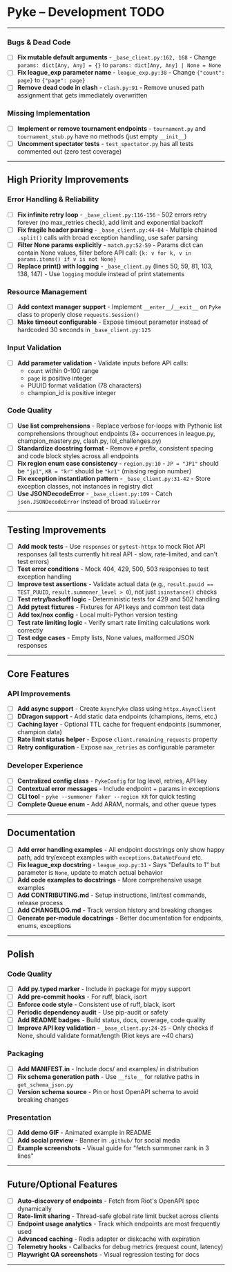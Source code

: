 # Pyke – Development TODO

---

### Bugs & Dead Code

- [ ] **Fix mutable default arguments** - `_base_client.py:162, 168` - Change `params: dict[Any, Any] = {}` to `params: dict[Any, Any] | None = None`
- [ ] **Fix league_exp parameter name** - `league_exp.py:38` - Change `{"count": page}` to `{"page": page}`
- [ ] **Remove dead code in clash** - `clash.py:91` - Remove unused path assignment that gets immediately overwritten

### Missing Implementation

- [ ] **Implement or remove tournament endpoints** - `tournament.py` and `tournament_stub.py` have no methods (just empty `__init__`)
- [ ] **Uncomment spectator tests** - `test_spectator.py` has all tests commented out (zero test coverage)

---

## High Priority Improvements

### Error Handling & Reliability

- [ ] **Fix infinite retry loop** - `_base_client.py:116-156` - 502 errors retry forever (no max_retries check), add limit and exponential backoff
- [ ] **Fix fragile header parsing** - `_base_client.py:44-84` - Multiple chained `.split()` calls with broad exception handling, use safer parsing
- [ ] **Filter None params explicitly** - `match.py:52-59` - Params dict can contain None values, filter before API call: `{k: v for k, v in params.items() if v is not None}`
- [ ] **Replace print() with logging** - `_base_client.py` (lines 50, 59, 81, 103, 138, 147) - Use `logging` module instead of print statements

### Resource Management

- [ ] **Add context manager support** - Implement `__enter__`/`__exit__` on `Pyke` class to properly close `requests.Session()`
- [ ] **Make timeout configurable** - Expose timeout parameter instead of hardcoded 30 seconds in `_base_client.py:125`

### Input Validation

- [ ] **Add parameter validation** - Validate inputs before API calls:
  - `count` within 0-100 range
  - `page` is positive integer
  - PUUID format validation (78 characters)
  - champion_id is positive integer

### Code Quality

- [ ] **Use list comprehensions** - Replace verbose for-loops with Pythonic list comprehensions throughout endpoints (8+ occurrences in league.py, champion_mastery.py, clash.py, lol_challenges.py)
- [ ] **Standardize docstring format** - Remove `#` prefix, consistent spacing and code block styles across all endpoints
- [ ] **Fix region enum case consistency** - `region.py:10` - `JP = "JP1"` should be `"jp1"`, `KR = "kr"` should be `"kr1"` (missing region number)
- [ ] **Fix exception instantiation pattern** - `_base_client.py:31-42` - Store exception classes, not instances in registry dict
- [ ] **Use JSONDecodeError** - `_base_client.py:109` - Catch `json.JSONDecodeError` instead of broad `ValueError`

---

## Testing Improvements

- [ ] **Add mock tests** - Use `responses` or `pytest-httpx` to mock Riot API responses (all tests currently hit real API - slow, rate-limited, and can't test errors)
- [ ] **Test error conditions** - Mock 404, 429, 500, 503 responses to test exception handling
- [ ] **Improve test assertions** - Validate actual data (e.g., `result.puuid == TEST_PUUID`, `result.summoner_level > 0`), not just `isinstance()` checks
- [ ] **Test retry/backoff logic** - Deterministic tests for 429 and 502 handling
- [ ] **Add pytest fixtures** - Fixtures for API keys and common test data
- [ ] **Add tox/nox config** - Local multi-Python version testing
- [ ] **Test rate limiting logic** - Verify smart rate limiting calculations work correctly
- [ ] **Test edge cases** - Empty lists, None values, malformed JSON responses

---

## Core Features

### API Improvements

- [ ] **Add async support** - Create `AsyncPyke` class using `httpx.AsyncClient`
- [ ] **DDragon support** - Add static data endpoints (champions, items, etc.)
- [ ] **Caching layer** - Optional TTL cache for frequent endpoints (summoner, champion data)
- [ ] **Rate limit status helper** - Expose `client.remaining_requests` property
- [ ] **Retry configuration** - Expose `max_retries` as configurable parameter

### Developer Experience

- [ ] **Centralized config class** - `PykeConfig` for log level, retries, API key
- [ ] **Contextual error messages** - Include endpoint + params in exceptions
- [ ] **CLI tool** - `pyke --summoner Faker --region KR` for quick testing
- [ ] **Complete Queue enum** - Add ARAM, normals, and other queue types

---

## Documentation

- [ ] **Add error handling examples** - All endpoint docstrings only show happy path, add try/except examples with `exceptions.DataNotFound` etc.
- [ ] **Fix league_exp docstring** - `league_exp.py:31` - Says "Defaults to 1" but parameter is `None`, update to match actual behavior
- [ ] **Add code examples to docstrings** - More comprehensive usage examples
- [ ] **Add CONTRIBUTING.md** - Setup instructions, lint/test commands, release process
- [ ] **Add CHANGELOG.md** - Track version history and breaking changes
- [ ] **Generate per-module docstrings** - Better documentation for endpoints, enums, exceptions

---

## Polish

### Code Quality

- [ ] **Add py.typed marker** - Include in package for mypy support
- [ ] **Add pre-commit hooks** - For ruff, black, isort
- [ ] **Enforce code style** - Consistent use of ruff, black, isort
- [ ] **Periodic dependency audit** - Use pip-audit or safety
- [ ] **Add README badges** - Build status, docs, coverage, code quality
- [ ] **Improve API key validation** - `_base_client.py:24-25` - Only checks if None, should validate format/length (Riot keys are ~40 chars)

### Packaging

- [ ] **Add MANIFEST.in** - Include docs/ and examples/ in distribution
- [ ] **Fix schema generation path** - Use `__file__` for relative paths in `get_schema_json.py`
- [ ] **Version schema source** - Pin or host OpenAPI schema to avoid breaking changes

### Presentation

- [ ] **Add demo GIF** - Animated example in README
- [ ] **Add social preview** - Banner in `.github/` for social media
- [ ] **Example screenshots** - Visual guide for "fetch summoner rank in 3 lines"

---

## Future/Optional Features

- [ ] **Auto-discovery of endpoints** - Fetch from Riot's OpenAPI spec dynamically
- [ ] **Rate-limit sharing** - Thread-safe global rate limit bucket across clients
- [ ] **Endpoint usage analytics** - Track which endpoints are most frequently used
- [ ] **Advanced caching** - Redis adapter or diskcache with expiration
- [ ] **Telemetry hooks** - Callbacks for debug metrics (request count, latency)
- [ ] **Playwright QA screenshots** - Visual regression testing for docs

---
